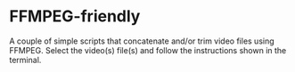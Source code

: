 # FFMPEG-friendly
A couple of simple scripts that concatenate and/or trim video files using FFMPEG.
Select the video(s) file(s) and follow the instructions shown in the terminal.
